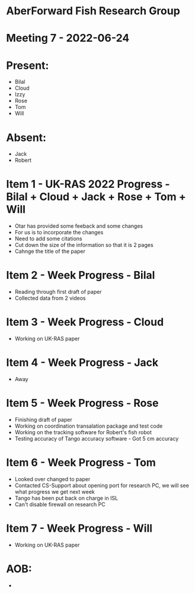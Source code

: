 # AberForward Fish Research Group 

# Meeting 7 - 2022-06-24

# Present:
* Bilal
* Cloud
* Izzy
* Rose
* Tom
* Will

# Absent:
* Jack
* Robert

# Item 1 - UK-RAS 2022 Progress - Bilal + Cloud + Jack + Rose + Tom + Will
* Otar has provided some feeback and some changes
* For us is to incorporate the changes 
* Need to add some citations
* Cut down the size of the information so that it is 2 pages
* Cahnge the title of the paper

# Item 2 - Week Progress - Bilal
* Reading through first draft of paper
* Collected data from 2 videos

# Item 3 - Week Progress - Cloud
* Working on UK-RAS paper

# Item 4 - Week Progress - Jack
* Away

# Item 5 - Week Progress - Rose
* Finishing draft of paper
* Working on coordination transalation package and test code
* Working on the tracking software for Robert's fish robot
* Testing accuracy of Tango accuracy software - Got 5 cm accuracy 

# Item 6 - Week Progress - Tom
* Looked over changed to paper
* Contacted CS-Support about opening port for research PC, we will see what progress we get next week
* Tango has been put back on charge in ISL
* Can't disable firewall on research PC

# Item 7 - Week Progress - Will
* Working on UK-RAS paper

# AOB:
* 
